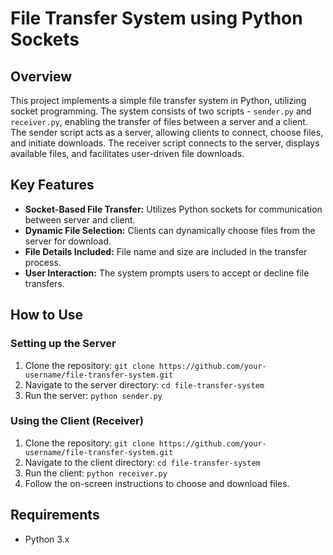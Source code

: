# File Transfer System using Python Sockets

## Overview

This project implements a simple file transfer system in Python, utilizing socket programming. The system consists of two scripts - `sender.py` and `receiver.py`, enabling the transfer of files between a server and a client. The sender script acts as a server, allowing clients to connect, choose files, and initiate downloads. The receiver script connects to the server, displays available files, and facilitates user-driven file downloads.

## Key Features

- **Socket-Based File Transfer:** Utilizes Python sockets for communication between server and client.
- **Dynamic File Selection:** Clients can dynamically choose files from the server for download.
- **File Details Included:** File name and size are included in the transfer process.
- **User Interaction:** The system prompts users to accept or decline file transfers.

## How to Use

### Setting up the Server

1. Clone the repository: `git clone https://github.com/your-username/file-transfer-system.git`
2. Navigate to the server directory: `cd file-transfer-system`
3. Run the server: `python sender.py`

### Using the Client (Receiver)

1. Clone the repository: `git clone https://github.com/your-username/file-transfer-system.git`
2. Navigate to the client directory: `cd file-transfer-system`
3. Run the client: `python receiver.py`
4. Follow the on-screen instructions to choose and download files.

## Requirements

- Python 3.x

